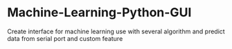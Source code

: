# Machine-Learning-Python-GUI
Create interface for machine learning use with several algorithm and predict data from serial port and custom feature 
